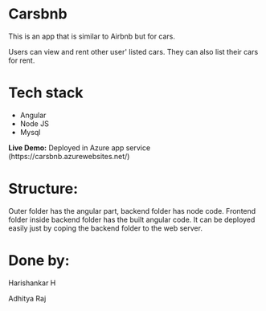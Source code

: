 # Carsbnb
This is an app that is similar to Airbnb but for cars.

Users can view and rent other user' listed cars. They can also list their cars for rent.

# Tech stack
<ul>
  <li>Angular</li>
  <li>Node JS</li>
  <li>Mysql</li>
  </ul>
<b>Live Demo:</b> Deployed in Azure app service (https://carsbnb.azurewebsites.net/) 

# Structure:
Outer folder has the angular part, backend folder has node code.
Frontend folder inside backend folder has the built angular code. It can be deployed easily just by coping the backend folder to the web server.

# Done by:
Harishankar H

Adhitya Raj
